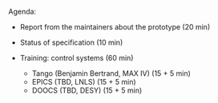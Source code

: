 Agenda:

- Report from the maintainers about the prototype (20 min)

- Status of specification (10 min)

- Training: control systems (60 min)

  - Tango (Benjamin Bertrand, MAX IV) (15 + 5 min)
  - EPICS (TBD, LNLS) (15 + 5 min)
  - DOOCS (TBD, DESY) (15 + 5 min)   
